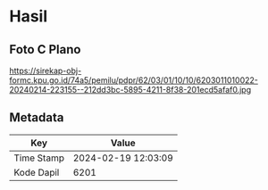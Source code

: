 # Hasil

## Foto C Plano

https://sirekap-obj-formc.kpu.go.id/74a5/pemilu/pdpr/62/03/01/10/10/6203011010022-20240214-223155--212dd3bc-5895-4211-8f38-201ecd5afaf0.jpg


## Metadata

| Key        | Value               |
| ---------- | ------------------- |
| Time Stamp | 2024-02-19 12:03:09 |
| Kode Dapil | 6201                |



